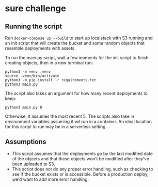 # sure challenge

## Running the script

Run `docker-compose up --build` to start up localstack with S3 running and an init script that will create the bucket and some random objects that resemble deployments with assets.

To run the main.py script, wait a few moments for the init script to finish creating objects, then in a new terminal run:
```
python3 -m venv .venv
source .venv/bin/activate
python3 -m pip install -r requirements.txt
python3 main.py
```

The script also takes an argument for how many recent deployments to keep:
```
python3 main.py 8
```

Otherwise, it assumes the most recent 5. The scripts also take in environment variables assuming it wil run in a container. An ideal location for this script to run may be in a serverless setting.

## Assumptions

- This script assumes that the deployments go by the last modified date of the objects and that these objects won't be modified after they've been uploaded to S3.
- This script does not do any proper error handling, such as checking to see if the bucket exists or is accessible. Before a production deploy, we'd want to add more error handling.
